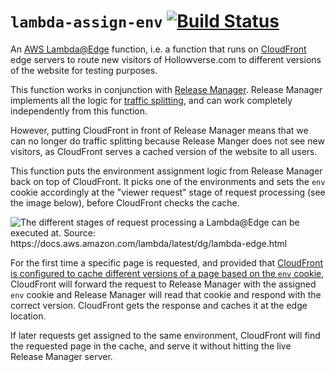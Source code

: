 # `lambda-assign-env` [![Build Status](https://travis-ci.org/hollowverse/lambda-assign-env.svg?branch=master)](https://travis-ci.org/hollowverse/lambda-assign-env)

An [AWS Lambda@Edge](https://docs.aws.amazon.com/lambda/latest/dg/lambda-edge.html) function, i.e. a function that runs on [CloudFront](https://aws.amazon.com/cloudfront/) edge servers to route new visitors of Hollowverse.com to different versions of the website for testing purposes.

This function works in conjunction with [Release Manager](https://github.com/hollowverse/release-manager). Release Manager implements all the logic for [traffic splitting](https://github.com/hollowverse/release-manager#traffic-splitting), and can work completely independently from this function.

However, putting CloudFront in front of Release Manager means that we can no longer do traffic splitting because Release Manger does not see new visitors, as CloudFront serves a cached version of the website to all users.

This function puts the environment assignment logic from Release Manager back on top of CloudFront. It picks one of the environments and sets the `env` cookie accordingly at the "viewer request" stage of request processing (see the image below), before CloudFront checks the cache.

![](https://docs.aws.amazon.com/lambda/latest/dg/images/cloudfront-events-that-trigger-lambda-functions.png 'The different stages of request processing a Lambda@Edge can be executed at. Source: https://docs.aws.amazon.com/lambda/latest/dg/lambda-edge.html')

For the first time a specific page is requested, and provided that [CloudFront is configured to cache different versions of a page based on the `env` cookie](https://docs.aws.amazon.com/AmazonCloudFront/latest/DeveloperGuide/header-caching.html), CloudFront will forward the request to Release Manager with the assigned `env` cookie and Release Manager will read that cookie and respond with the correct version. CloudFront gets the response and caches it at the edge location.

If later requests get assigned to the same environment, CloudFront will find the requested page in the cache, and serve it without hitting the live Release Manager server.
